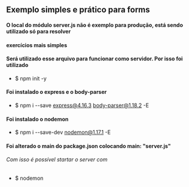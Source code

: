 ## Exemplo simples e prático para forms

#### O local do módulo server.js não é exemplo para produção, está sendo utilizado só para resolver
#### exercícios mais simples

#### Será utilizado esse arquivo para funcionar como servidor. Por isso foi utilizado
- $ npm init -y

#### Foi instalado o express e o body-parser
- $ npm i --save express@4.16.3 body-parser@1.18.2 -E

#### Foi instalado o nodemon
- $ npm i --save-dev nodemon@1.17.1 -E

#### Foi alterado o main do package.json colocando main: "server.js"
###### Com isso é possível startar o server com
- $ nodemon